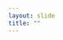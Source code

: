 ```yaml
---
layout: slide
title: ""
---
```


<section data-background-image="assets/images/Slide57.png" data-background-size="70%" data-background-position="center"></section>
